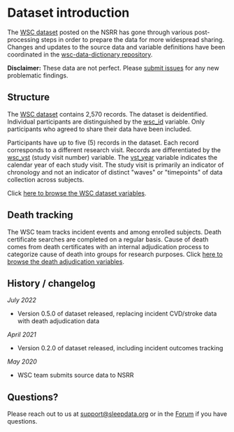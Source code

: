 # Dataset introduction

The [WSC dataset](:files_path:/datasets) posted on the NSRR has gone through various post-processing steps in order to prepare the data for more widespread sharing. Changes and updates to the source data and variable definitions have been coordinated in the [wsc-data-dictionary repository](https://github.com/nsrr/wsc-data-dictionary).

**Disclaimer:** These data are not perfect. Please [submit issues](https://github.com/nsrr/wsc-data-dictionary/issues) for any new problematic findings.

## Structure

The [WSC dataset](:files_path:/datasets) contains 2,570 records. The dataset is deidentified. Individual participants are distinguished by the [wsc_id](https://sleepdata.org/datasets/wsc/variables/wsc_id) variable. Only participants who agreed to share their data have been included.

Participants have up to five (5) records in the dataset. Each record corresponds to a different research visit. Records are differentiated by the [wsc_vst](https://sleepdata.org/datasets/wsc/variables/wsc_vst) (study visit number) variable. The [vst_year](https://sleepdata.org/datasets/wsc/variables/vst_year) variable indicates the calendar year of each study visit. The study visit is primarily an indicator of chronology and not an indicator of distinct "waves" or "timepoints" of data collection across subjects.

Click [here to browse the WSC dataset variables](https://sleepdata.org/datasets/wsc/variables).

## Death tracking

The WSC team tracks incident events and among enrolled subjects. Death certificate searches are completed on a regular basis. Cause of death comes from death certificates with an internal adjudication process to categorize cause of death into groups for research purposes. Click [here to browse the death adjudication variables](https://sleepdata.org/datasets/wsc/variables?folder=Clinical+Data/Incident+Outcomes).

## History / changelog

*July 2022*
- Version 0.5.0 of dataset released, replacing incident CVD/stroke data with death adjudication data

*April 2021*
- Version 0.2.0 of dataset released, including incident outcomes tracking

*May 2020*
- WSC team submits source data to NSRR

## Questions?

Please reach out to us at support@sleepdata.org or in the [Forum](https://sleepdata.org/forum) if you have questions.
